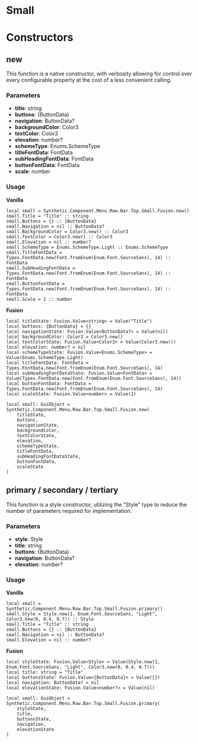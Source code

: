 # Small


# Constructors


## new
This function is a native constructor, with verbosity allowing for control over every configurable property at the cost of a less convenient calling.

### Parameters
- **title**: string
- **buttons**: {ButtonData}
- **navigation**: ButtonData?
- **backgroundColor**: Color3
- **textColor**: Color3
- **elevation**: number?
- **schemeType**: Enums.SchemeType
- **titleFontData**: FontData
- **subHeadingFontData**: FontData
- **buttonFontData**: FontData
- **scale**: number


### Usage

**Vanilla**
```luau
local small = Synthetic.Component.Menu.Row.Bar.Top.Small.Fusion.new()
small.Title = "Title" :: string
small.Buttons = {} :: {ButtonData}
small.Navigation = nil :: ButtonData?
small.BackgroundColor = Color3.new() :: Color3
small.TextColor = Color3.new() :: Color3
small.Elevation = nil :: number?
small.SchemeType = Enums.SchemeType.Light :: Enums.SchemeType
small.TitleFontData = Types.FontData.new(Font.fromEnum(Enum.Font.SourceSans), 14) :: FontData
small.SubHeadingFontData = Types.FontData.new(Font.fromEnum(Enum.Font.SourceSans), 14) :: FontData
small.ButtonFontData = Types.FontData.new(Font.fromEnum(Enum.Font.SourceSans), 14) :: FontData
small.Scale = 1 :: number
```

**Fusion**
```luau
local titleState: Fusion.Value<string> = Value("Title")
local buttons: {ButtonData} = {}
local navigationState: Fusion.Value<ButtonData?> = Value(nil)
local backgroundColor: Color3 = Color3.new()
local textColorState: Fusion.Value<Color3> = Value(Color3.new())
local elevation: number? = nil
local schemeTypeState: Fusion.Value<Enums.SchemeType> = Value(Enums.SchemeType.Light)
local titleFontData: FontData = Types.FontData.new(Font.fromEnum(Enum.Font.SourceSans), 14)
local subHeadingFontDataState: Fusion.Value<FontData> = Value(Types.FontData.new(Font.fromEnum(Enum.Font.SourceSans), 14))
local buttonFontData: FontData = Types.FontData.new(Font.fromEnum(Enum.Font.SourceSans), 14)
local scaleState: Fusion.Value<number> = Value(1)

local small: GuiObject = Synthetic.Component.Menu.Row.Bar.Top.Small.Fusion.new(
	titleState,
	buttons,
	navigationState,
	backgroundColor,
	textColorState,
	elevation,
	schemeTypeState,
	titleFontData,
	subHeadingFontDataState,
	buttonFontData,
	scaleState
)
```
## primary / secondary / tertiary
This function is a style constructor, utilizing the "Style" type to reduce the number of parameters required for implementation.

### Parameters
- **style**: Style
- **title**: string
- **buttons**: {ButtonData}
- **navigation**: ButtonData?
- **elevation**: number?


### Usage

**Vanilla**
```luau
local small = Synthetic.Component.Menu.Row.Bar.Top.Small.Fusion.primary()
small.Style = Style.new(1, Enum.Font.SourceSans, "Light", Color3.new(0, 0.4, 0.7)) :: Style
small.Title = "Title" :: string
small.Buttons = {} :: {ButtonData}
small.Navigation = nil :: ButtonData?
small.Elevation = nil :: number?
```

**Fusion**
```luau
local styleState: Fusion.Value<Style> = Value(Style.new(1, Enum.Font.SourceSans, "Light", Color3.new(0, 0.4, 0.7)))
local title: string = "Title"
local buttonsState: Fusion.Value<{ButtonData}> = Value({})
local navigation: ButtonData? = nil
local elevationState: Fusion.Value<number?> = Value(nil)

local small: GuiObject = Synthetic.Component.Menu.Row.Bar.Top.Small.Fusion.primary(
	styleState,
	title,
	buttonsState,
	navigation,
	elevationState
)
```
